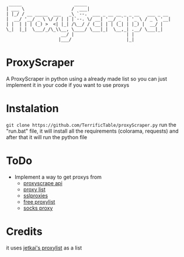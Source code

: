 ```
 _____                    _____                                
| ___ \                  /  ___|                               
| |_/ / __ _____  ___   _\ `--.  ___ _ __ __ _ _ __   ___ _ __ 
|  __/ '__/ _ \ \/ / | | |`--. \/ __| '__/ _` | '_ \ / _ \ '__|
| |  | | | (_) >  <| |_| /\__/ / (__| | | (_| | |_) |  __/ |   
\_|  |_|  \___/_/\_\\__, \____/ \___|_|  \__,_| .__/ \___|_|   
                     __/ |                    | |              
                    |___/                     |_|
```
# ProxyScraper<style color="#000">.py</style>
A ProxyScraper in python using  a already made list so you can just implement it in your code if you want to use proxys

# Instalation
```git clone https://github.com/TerrificTable/proxyScraper.py```
run the "run.bat" file, it will install all the requirements (colorama, requests) and after that it will run the python file

# ToDo
  - Implement a way to get proxys from 
    - [proxyscrape api](https://api.proxyscrape.com/?request=getproxies&proxytype=https)
    - [proxy list](https://www.proxy-list.download/api/v1/get?type=http&anon=elite)
    - [sslproxies](http://sslproxies.org)
    - [free proxylist](http://free-proxy-list.net)
    - [socks proxy](http://socks-proxy.net)

# Credits
it uses [jetkai's proxylist](https://github.com/jetkai/proxy-list) as a list
